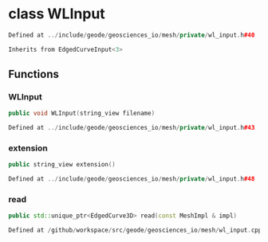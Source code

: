 # class WLInput

```cpp
Defined at ../include/geode/geosciences_io/mesh/private/wl_input.h#40
```

```cpp
Inherits from EdgedCurveInput<3>
```



## Functions

### WLInput

```cpp
public void WLInput(string_view filename)
```

```cpp
Defined at ../include/geode/geosciences_io/mesh/private/wl_input.h#43
```

### extension

```cpp
public string_view extension()
```

```cpp
Defined at ../include/geode/geosciences_io/mesh/private/wl_input.h#48
```

### read

```cpp
public std::unique_ptr<EdgedCurve3D> read(const MeshImpl & impl)
```

```cpp
Defined at /github/workspace/src/geode/geosciences_io/mesh/wl_input.cpp#119
```



